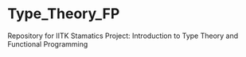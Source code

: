 # Type_Theory_FP
Repository for IITK Stamatics Project: Introduction to Type Theory and Functional Programming
